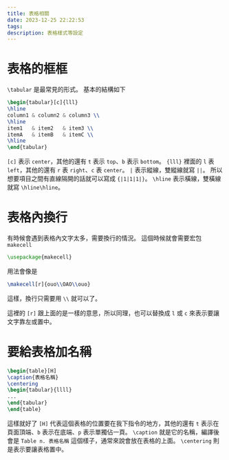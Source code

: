 ```yaml
---
title: 表格相關
date: 2023-12-25 22:22:53
tags:
description: 表格樣式等設定
---
```


# 表格的框框

`\tabular` 是最常見的形式。
基本的結構如下

```tex
\begin{tabular}[c]{lll}
\hline
column1 & column2 & column3 \\
\hline
item1   & item2   & item3 \\
itemA   & itemB   & itemC \\
\hline
\end{tabular}
```

`[c]` 表示 `center`，其他的還有 `t` 表示 `top`、`b` 表示 `bottom`。
`{lll}` 裡面的 `l` 表 `left`，其他的還有 `r` 表 `right`、`c` 表 `center`。
`|` 表示縱線，雙縱線就寫 `||`。
所以想要項目之間有直線隔開的話就可以寫成 `{|1|1|1|}`。
`\hline` 表示橫線，雙橫線就寫 `\hline\hline`。

# 表格內換行

有時候會遇到表格內文字太多，需要換行的情況。
這個時候就會需要宏包 `makecell`
```tex
\usepackage{makecell}
```

用法會像是
```tex
\makecell[r]{ouo\\OAO\\ouo}
```
這樣，換行只需要用 `\\` 就可以了。

這裡的 `[r]` 跟上面的是一樣的意思，所以同理，也可以替換成 `l` 或 `c` 來表示要讓文字靠左或置中。

# 要給表格加名稱

```tex
\begin{table}[H]
\caption{表格名稱}
\centering
\begin{tabular}{llll}
...
\end{tabular}
\end{table}
```
這樣就好了
`[H]` 代表這個表格的位置要在我下指令的地方，其他的還有 `t` 表示在頁面頂端、`b` 表示在底端、`p` 表示單獨佔一頁。
`\caption` 就是它的名稱，編譯後會是 `Table n. 表格名稱` 這個樣子，通常來說會放在表格的上面。
`\centering` 則是表示要讓表格置中。

